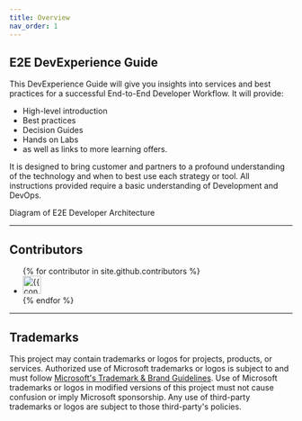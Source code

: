 ```yaml
---
title: Overview
nav_order: 1
---
```


## E2E DevExperience Guide
This DevExperience Guide will give you insights into services and best practices for a successful End-to-End Developer Workflow. It will provide: 
- High-level introduction
- Best practices
- Decision Guides
- Hands on Labs 
- as well as links to more learning offers.  

It is designed to bring customer and partners to a profound understanding of the technology and when to best use each strategy or tool. All instructions provided require a basic understanding of Development and DevOps. 

Diagram of E2E Developer Architecture 



---

## Contributors

<ul class="list-style-none">
{% for contributor in site.github.contributors %}
  <li class="d-inline-block mr-1">
     <a href="{{ contributor.html_url }}"><img src="{{ contributor.avatar_url }}" width="32" height="32" alt="{{ contributor.login }}"/></a>
  </li>
{% endfor %}
</ul>

---

## Trademarks

This project may contain trademarks or logos for projects, products, or services. Authorized use of Microsoft trademarks or logos is subject to and must follow [Microsoft's Trademark & Brand Guidelines](https://www.microsoft.com/en-us/legal/intellectualproperty/trademarks/usage/general). Use of Microsoft trademarks or logos in modified versions of this project must not cause confusion or imply Microsoft sponsorship. Any use of third-party trademarks or logos are subject to those third-party's policies.
